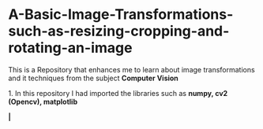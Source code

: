 # A-Basic-Image-Transformations-such-as-resizing-cropping-and-rotating-an-image
<p> This is a Repository that enhances me to learn about image transformations and it techniques from the subject <b>Computer Vision</b> </p>
<p> 1. In this repository I had imported the libraries such as <b>numpy, cv2 (Opencv), matplotlib </br><p>|
